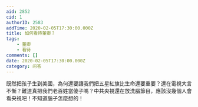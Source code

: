 ```yaml
---
aid: 2852
cid: 1
authorID: 2583
addTime: 2020-02-05T17:30:00.000Z
title: 如何看待董卿？
tags:
    - 董卿
    - 看待
comments: []
date: 2020-02-05T17:30:00.000Z
category: 问答
---
```


既然把孩子生到美國，為何還要讓我們把五星紅旗比生命還要重要？還在電視大言不慚？難道真把我們老百姓當傻子嗎？中共央視還在放洗腦節目，應該沒幾個人會看央視吧！不知道腦子怎麼想的！
